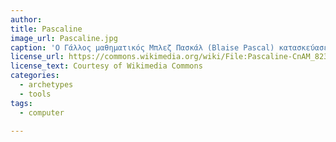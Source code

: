 ```yaml
---
author: 
title: Pascaline
image_url: Pascaline.jpg
caption: 'Ο Γάλλος μαθηματικός Μπλεζ Πασκάλ (Blaise Pascal) κατασκεύασε το 1645 την πρώτη αληθινή αριθμομηχανή, η οποία επονομάστηκε Πασκαλίνα (Pascaline). Η μηχανή του Pascal είχε τροχαλίες, τις οποίες, όταν περιέστρεφε ο χρήστης εμφάνιζαν τα αποτελέσματα.'
license_url: https://commons.wikimedia.org/wiki/File:Pascaline-CnAM_823-1-IMG_1506-black.jpg
license_text: Courtesy of Wikimedia Commons
categories:
  - archetypes
  - tools
tags:
  - computer
  
---
```

